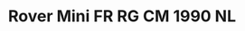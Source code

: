 ---
    title: Rover Mini FR RG CM 1990 NL
    slug: Rover-Mini-FR-RG-CM-1990-NL
    description:
    code: Rover-Mini-FR-RG-CM-1990-NL
    image: https://cmdiy-archive.s3.us-east-1.amazonaws.com/adverts/images/Rover+Mini+FR+RG+CM+1990+NL.jpeg
    download: https://cmdiy-archive.s3.us-east-1.amazonaws.com/adverts/documents/Rover+Mini+FR+RG+CM+1990+NL.pdf
---